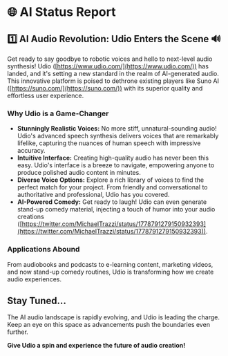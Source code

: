 # 🌐 AI Status Report

## 1️⃣ AI Audio Revolution: Udio Enters the Scene 🔊

Get ready to say goodbye to robotic voices and hello to next-level audio synthesis! Udio ([https://www.udio.com/](https://www.udio.com/)) has landed, and it's setting a new standard in the realm of AI-generated audio. This innovative platform is poised to dethrone existing players like Suno AI ([https://suno.com/](https://suno.com/)) with its superior quality and effortless user experience.

### Why Udio is a Game-Changer 

* **Stunningly Realistic Voices:** No more stiff, unnatural-sounding audio! Udio's advanced speech synthesis delivers voices that are remarkably lifelike, capturing the nuances of human speech with impressive accuracy.
* **Intuitive Interface:**  Creating high-quality audio has never been this easy. Udio's interface is a breeze to navigate, empowering anyone to produce polished audio content in minutes. 
* **Diverse Voice Options:** Explore a rich library of voices to find the perfect match for your project. From friendly and conversational to authoritative and professional, Udio has you covered. 
* **AI-Powered Comedy:** Get ready to laugh! Udio can even generate stand-up comedy material, injecting a touch of humor into your audio creations ([https://twitter.com/MichaelTrazzi/status/1778791279150932393](https://twitter.com/MichaelTrazzi/status/1778791279150932393)).

### Applications Abound 

From audiobooks and podcasts to e-learning content, marketing videos, and now stand-up comedy routines, Udio is transforming how we create audio experiences.  

## Stay Tuned...

The AI audio landscape is rapidly evolving, and Udio is leading the charge. Keep an eye on this space as advancements push the boundaries even further. 

**Give Udio a spin and experience the future of audio creation!** 
